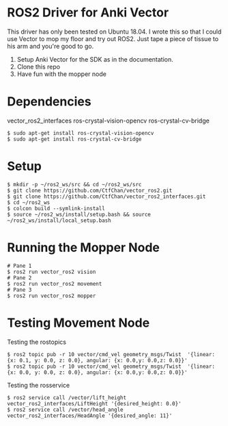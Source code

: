 # ROS2 Driver for Anki Vector 
This driver has only been tested on Ubuntu 18.04. I wrote this so that I could use Vector to mop my floor and try out ROS2. Just tape a piece of tissue to his arm and you're good to go.

1. Setup Anki Vector for the SDK as in the documentation.
2. Clone this repo
3. Have fun with the mopper node

# Dependencies
vector_ros2_interfaces
ros-crystal-vision-opencv
ros-crystal-cv-bridge

```console
$ sudo apt-get install ros-crystal-vision-opencv
$ sudo apt-get install ros-crystal-cv-bridge
```

# Setup
```console
$ mkdir -p ~/ros2_ws/src && cd ~/ros2_ws/src
$ git clone https://github.com/CtfChan/vector_ros2.git
$ git clone https://github.com/CtfChan/vector_ros2_interfaces.git 
$ cd ~/ros2_ws 
$ colcon build --symlink-install
$ source ~/ros2_ws/install/setup.bash && source ~/ros2_ws/install/local_setup.bash
```

# Running the Mopper Node
```console
# Pane 1
$ ros2 run vector_ros2 vision
# Pane 2 
$ ros2 run vector_ros2 movement
# Pane 3 
$ ros2 run vector_ros2 mopper
```

# Testing Movement Node
Testing the rostopics
```console
$ ros2 topic pub -r 10 vector/cmd_vel geometry_msgs/Twist  '{linear:  {x: 0.1, y: 0.0, z: 0.0}, angular: {x: 0.0,y: 0.0,z: 0.0}}'
$ ros2 topic pub -r 10 vector/cmd_vel geometry_msgs/Twist  '{linear:  {x: 0.0, y: 0.0, z: 0.0}, angular: {x: 0.0,y: 0.0,z: 0.0}}'
```

Testing the rosservice
```console
$ ros2 service call /vector/lift_height vector_ros2_interfaces/LiftHeight '{desired_height: 0.0}'
$ ros2 service call /vector/head_angle vector_ros2_interfaces/HeadAngle '{desired_angle: 11}'

```
